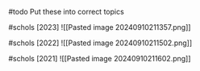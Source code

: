 
#todo 
	Put these into correct topics

#schols [2023]
![[Pasted image 20240910211357.png]]

#schols [2022]
![[Pasted image 20240910211502.png]]

#schols [2021]
![[Pasted image 20240910211602.png]]